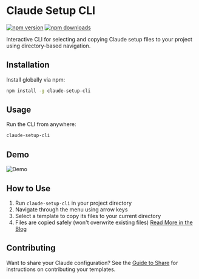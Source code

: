 # Claude Setup CLI

[![npm version](https://badge.fury.io/js/claude-setup-cli.svg)](https://www.npmjs.com/package/claude-setup-cli)
[![npm downloads](https://img.shields.io/npm/dm/claude-setup-cli.svg)](https://www.npmjs.com/package/claude-setup-cli)

Interactive CLI for selecting and copying Claude setup files to your project using directory-based navigation.

## Installation

Install globally via npm:

```bash
npm install -g claude-setup-cli
```

## Usage

Run the CLI from anywhere:

```bash
claude-setup-cli
```

## Demo

![Demo](https://media2.giphy.com/media/v1.Y2lkPTc5MGI3NjExcGVtZmI5cndqbmtucHJhM3BudGluNTE2bjRjdDVrc25qZ2ZtMW16eiZlcD12MV9pbnRlcm5hbF9naWZfYnlfaWQmY3Q9Zw/VGIOJUpNDOx2UKjTJ1/giphy.gif)

## How to Use

1. Run `claude-setup-cli` in your project directory
2. Navigate through the menu using arrow keys
3. Select a template to copy its files to your current directory
4. Files are copied safely (won't overwrite existing files)
[Read More in the Blog](https://wahengchang.hashnode.dev/commanding-claude-code-the-3-ai-armies-with-claude-setup-cli)

## Contributing

Want to share your Claude configuration? See the [Guide to Share](guide-to-share.md) for instructions on contributing your templates.
